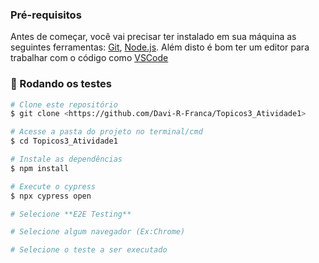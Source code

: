 ### Pré-requisitos

Antes de começar, você vai precisar ter instalado em sua máquina as seguintes ferramentas:
[Git](https://git-scm.com), [Node.js](https://nodejs.org/en/). 
Além disto é bom ter um editor para trabalhar com o código como [VSCode](https://code.visualstudio.com/)

### 🎲 Rodando os testes

```bash
# Clone este repositório
$ git clone <https://github.com/Davi-R-Franca/Topicos3_Atividade1>

# Acesse a pasta do projeto no terminal/cmd
$ cd Topicos3_Atividade1

# Instale as dependências
$ npm install

# Execute o cypress
$ npx cypress open

# Selecione **E2E Testing**

# Selecione algum navegador (Ex:Chrome)

# Selecione o teste a ser executado
```
